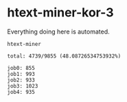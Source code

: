 # htext-miner-kor-3

Everything doing here is automated.

```
htext-miner

total: 4739/9855 (48.08726534753932%)

job0: 855
job1: 993
job2: 933
job3: 1023
job4: 935
```